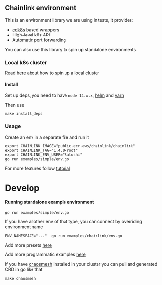 ## Chainlink environment
This is an environment library we are using in tests, it provides:
- [cdk8s](https://cdk8s.io/) based wrappers
- High-level k8s API
- Automatic port forwarding

You can also use this library to spin up standalone environments

### Local k8s cluster
Read [here](KUBERNETES.md) about how to spin up a local cluster

#### Install
Set up deps, you need to have `node 14.x.x`, [helm](https://helm.sh/docs/intro/install/) and [yarn](https://classic.yarnpkg.com/lang/en/docs/install/#mac-stable)

Then use
```shell
make install_deps
```

### Usage
Create an env in a separate file and run it
```
export CHAINLINK_IMAGE="public.ecr.aws/chainlink/chainlink"
export CHAINLINK_TAG="1.4.0-root"
export CHAINLINK_ENV_USER="Satoshi"
go run examples/simple/env.go
```
For more features follow [tutorial](./TUTORIAL.md)

# Develop
#### Running standalone example environment
```shell
go run examples/simple/env.go
```
If you have another env of that type, you can connect by overriding environment name
```
ENV_NAMESPACE="..."  go run examples/chainlink/env.go
```

Add more presets [here](./presets)

Add more programmatic examples [here](./examples/)

If you have [chaosmesh]() installed in your cluster you can pull and generated CRD in go like that
```
make chaosmesh
```